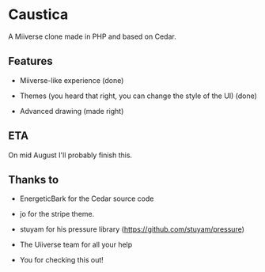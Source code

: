 # Caustica
A Miiverse clone made in PHP and based on Cedar.

## Features

- Miiverse-like experience (done)

- Themes (you heard that right, you can change the style of the UI) (done)

- Advanced drawing (made right)

## ETA

On mid August I'll probably finish this.

## Thanks to

- EnergeticBark for the Cedar source code

- jo for the stripe theme.

- stuyam for his pressure library (https://github.com/stuyam/pressure)

- The Uiiverse team for all your help

- You for checking this out!
